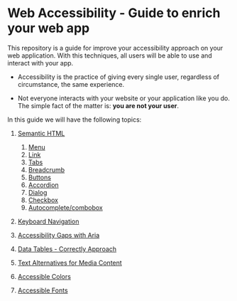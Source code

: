 # Web Accessibility - Guide to enrich your web app

This repository is a guide for improve your accessibility approach on your web application. 
With this techniques, all users will be able to use and interact with your app.

 - Accessibility is the practice of giving every single user, regardless of circumstance, the same experience.

 - Not everyone interacts with your website or your application like you do. The simple fact of the matter is: <b>you are not your user</b>.

 In this guide we will have the following topics:


 1. [Semantic HTML](https://github.com/fmaranflorentino/web-accessibility/blob/master/semantic-html/semantic-html.md)
    1. [Menu](https://github.com/fmaranflorentino/web-accessibility/blob/master/semantic-html/menu.md)
    2. [Link](https://github.com/fmaranflorentino/web-accessibility/blob/master/semantic-html/link.md)
    3. [Tabs](https://github.com/fmaranflorentino/web-accessibility/blob/master/semantic-html/tabs.md)
    4. [Breadcrumb](https://github.com/fmaranflorentino/web-accessibility/blob/master/semantic-html/breadcrumb.md)
    5. [Buttons](https://github.com/fmaranflorentino/web-accessibility/blob/master/semantic-html/buttons.md)
    6. [Accordion](https://github.com/fmaranflorentino/web-accessibility/blob/master/semantic-html/accordion.md)
    7. [Dialog](https://github.com/fmaranflorentino/web-accessibility/blob/master/semantic-html/dialog.md)
    8. [Checkbox](https://github.com/fmaranflorentino/web-accessibility/blob/master/semantic-html/checkbox.md)
    9. [Autocomplete/combobox](https://github.com/fmaranflorentino/web-accessibility/blob/master/semantic-html/autocomplete-combobox.md)

 2. [Keyboard Navigation](https://google.com)

 3. [Accessibility Gaps with Aria](https://google.com)
  <!-- - [Accesible menu component]() -->

 4. [Data Tables - Correctly Approach](https://google.com)

 5. [Text Alternatives for Media Content](https://google.com)

 6. [Accessible Colors](https://google.com)

 7. [Accessible Fonts](https://google.com)
